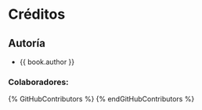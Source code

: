 # Créditos

## Autoría

* {{ book.author }}

### Colaboradores:

{% GitHubContributors %}
{% endGitHubContributors %}